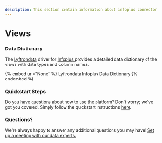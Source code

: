 ```yaml
---
description: This section contain information about infoplus connector views information
---
```


# Views

### Data Dictionary

The [Lyftrondata](https://www.lyftrondata.com/) driver for [Infoplus](None/)[ ](https://www.lyftrondata.com/integration/infoplus/)provides a detailed data dictionary of the views with data types and column names.

{% embed url="None" %}
Lyftrondata Infoplus Data Dictionary
{% endembed %}

### Quickstart Steps

Do you have questions about how to use the platform? Don't worry; we've got you covered. Simply follow the quickstart instructions [here](../README.md).

### Questions? <a href="#questions" id="questions"></a>

We're always happy to answer any additional questions you may have! [Set up a meeting with our data experts.](https://www.lyftrondata.com/book-a-meeting/)


